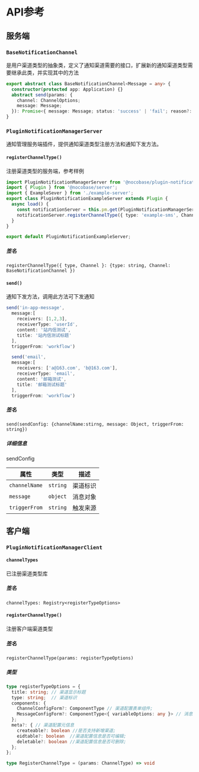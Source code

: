 # API参考

## 服务端

### `BaseNotificationChannel`

是用户渠道类型的抽象类，定义了通知渠道需要的接口，扩展新的通知渠道类型需要继承此类，并实现其中的方法

```ts
export abstract class BaseNotificationChannel<Message = any> {
  constructor(protected app: Application) {}
  abstract send(params: {
    channel: ChannelOptions;
    message: Message;
  }): Promise<{ message: Message; status: 'success' | 'fail'; reason?: string }>;
}
```

### `PluginNotificationManagerServer`

通知管理服务端插件，提供通知渠道类型注册方法和通知下发方法。

#### `registerChannelType()`

注册渠道类型的服务端，参考样例

```ts
import PluginNotificationManagerServer from '@nocobase/plugin-notification-manager';
import { Plugin } from '@nocobase/server';
import { ExampleSever } from './example-server';
export class PluginNotificationExampleServer extends Plugin {
  async load() {
    const notificationServer = this.pm.get(PluginNotificationManagerServer) as PluginNotificationManagerServer;
    notificationServer.registerChannelType({ type: 'example-sms', Channel: ExampleSever });
  }
}

export default PluginNotificationExampleServer;
```

##### 签名

`registerChannelType({ type, Channel }: {type: string, Channel: BaseNotificationChannel })`

#### `send()`

通知下发方法，调用此方法可下发通知

```ts
send('in-app-message', 
  message:[
    receivers: [1,2,3],
    receiverType: 'userId',
    content: '站内信测试',
    title: '站内信测试标题'
  ],
  triggerFrom: 'workflow')

  send('email', 
  message:[
    receivers: ['a@163.com', 'b@163.com'],
    receiverType: 'email',
    content: '邮箱测试',
    title: '邮箱测试标题'
  ],
  triggerFrom: 'workflow')
```

##### 签名

`send(sendConfig: {channelName:stirng, message: Object, triggerFrom: string})`

##### 详细信息

sendConfig

| 属性         | 类型         |  描述       |
| ------------ | ------------ | --------- |
| `channelName`    | `string` | 渠道标识   |
| `message`   | `object`   | 消息对象      |
| `triggerFrom`     | `string`  | 触发来源 |

## 客户端

### `PluginNotificationManagerClient`

#### `channelTypes`

已注册渠道类型库

##### 签名

`channelTypes: Registry<registerTypeOptions>`

#### `registerChannelType()`

注册客户端渠道类型

##### 签名

`registerChannelType(params: registerTypeOptions)`

##### 类型

```ts
type registerTypeOptions = {
  title: string; // 渠道显示标题
  type: string;  // 渠道标识
  components: {
    ChannelConfigForm?: ComponentType // 渠道配置表单组件;
    MessageConfigForm?: ComponentType<{ variableOptions: any }> // 消息配置表单组件;
  };
  meta?: { // 渠道配置元信息
    createable?: boolean //是否支持新增渠道;
    eidtable?: boolean  //渠道配置信息是否可编辑;
    deletable?: boolean //渠道配置信息是否可删除;
  };
};

type RegisterChannelType = (params: ChannelType) => void
```
